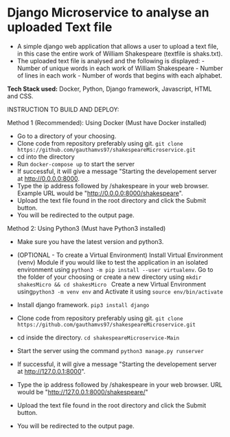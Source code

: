 # Django Microservice to analyse an uploaded Text file

- A simple django web application that allows a user to upload a text file, in this case the entire work of William Shakespeare (textfile is shaks.txt). 
- The uploaded text file is analysed and the following is displayed: 
                                - Number of unique words in each work of William Shakespeare
                                - Number of lines in each work
                                - Number of words that begins with each alphabet.

**Tech Stack used:** Docker, Python, Django framework, Javascript, HTML and CSS.

INSTRUCTION TO BUILD AND DEPLOY:

Method 1 (Recommended): Using Docker (Must have Docker installed)
- Go to a directory of your choosing.
- Clone code from repository preferably using git.
```git clone https://github.com/gauthamvs97/shakespeareMicroservice.git```
- cd into the directory
- Run ```docker-compose up``` to start the server
- If successful, it will give a message "Starting the developement server at http://0.0.0.0:8000.
- Type the ip address followed by /shakespeare in your web browser. Example URL would be "http://0.0.0.0:8000/shakespeare".
- Upload the text file found in the root directory and click the Submit button.
- You will be redirected to the output page.


Method 2: Using Python3 (Must have Python3 installed)

- Make sure you have the latest version and python3. 
- (OPTIONAL - To create a Virtual Environment)
Install Virtual Environment (venv) Module if you would like to test the application in an isolated environment using
    ``` python3 -m pip install --user virtualenv ```. 
 Go to the folder of your choosing or create a new directory using
   ```mkdir shakesMicro && cd shakesMicro ```
Create a new Virtual Environment using```python3 -m venv env``` and Activate it using ```source env/bin/activate```

- Install django framework.
```pip3 install django```
- Clone code from repository preferably using git.
```git clone https://github.com/gauthamvs97/shakespeareMicroservice.git```
- cd inside the directory.
```cd shakespeareMicroservice-Main```
- Start the server using the command ```python3 manage.py runserver```
- If successful, it will give a message "Starting the developement server at http://127.0.0.1:8000".
- Type the ip address followed by /shakespeare in your web browser. URL would be "http://127.0.0.1:8000/shakespeare/"
- Upload the text file found in the root directory and click the Submit button.
- You will be redirected to the output page.
   
  


 
